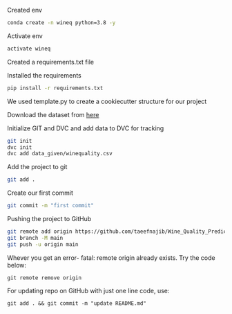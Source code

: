 Created env
```bash
conda create -n wineq python=3.8 -y
```

Activate env
```bash
activate wineq
```

Created a requirements.txt file

Installed the requirements
```bash
pip install -r requirements.txt
```

We used template.py to create a cookiecutter structure for our project

Download the dataset from [here](https://drive.google.com/drive/folders/18zqQiCJVgF7uzXgfbIJ-04zgz1ItNfF5?usp=sharing)


Initialize GIT and DVC and add data to DVC for tracking
```bash
git init
dvc init
dvc add data_given/winequality.csv
```

Add the project to git
```bash
git add .
```

Create our first commit
```bash 
git commit -m "first commit"
```

Pushing the project to GitHub
```bash
git remote add origin https://github.com/taeefnajib/Wine_Quality_Prediction.git
git branch -M main
git push -u origin main
```

Whever you get an error- fatal: remote origin already exists. Try the code below:
```
git remote remove origin
```

For updating repo on GitHub with just one line code, use:
```
git add . && git commit -m "update README.md"
```
